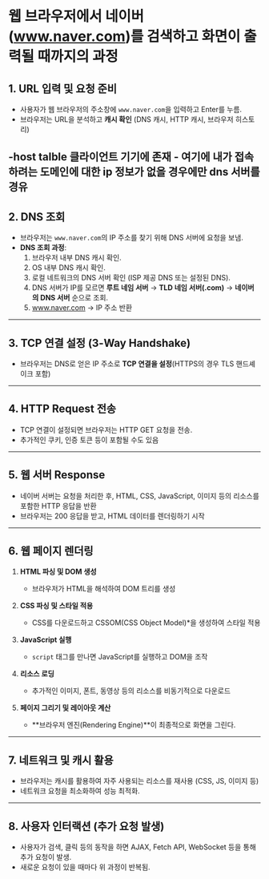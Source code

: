 # **웹 브라우저에서 네이버(www.naver.com)를 검색하고 화면이 출력될 때까지의 과정**

## **1. URL 입력 및 요청 준비**
- 사용자가 웹 브라우저의 주소창에 `www.naver.com`을 입력하고 Enter를 누름.
- 브라우저는 URL을 분석하고 **캐시 확인** (DNS 캐시, HTTP 캐시, 브라우저 히스토리)

-host talble 클라이언트 기기에 존재 - 여기에 내가 접속하려는 도메인에 대한 ip 정보가 없을 경우에만 dns 서버를 경유
---

## **2. DNS 조회**
- 브라우저는 `www.naver.com`의 IP 주소를 찾기 위해 DNS 서버에 요청을 보냄.
- **DNS 조회 과정**:
    1. 브라우저 내부 DNS 캐시 확인.
    2. OS 내부 DNS 캐시 확인.
    3. 로컬 네트워크의 DNS 서버 확인 (ISP 제공 DNS 또는 설정된 DNS).
    4. DNS 서버가 IP를 모르면 **루트 네임 서버** → **TLD 네임 서버(.com)** → **네이버의 DNS 서버** 순으로 조회.
    5. www.naver.com → IP 주소 반환

---

## **3. TCP 연결 설정 (3-Way Handshake)**
- 브라우저는 DNS로 얻은 IP 주소로 **TCP 연결을 설정**(HTTPS의 경우 TLS 핸드셰이크 포함)


---

## **4. HTTP Request 전송**
- TCP 연결이 설정되면 브라우저는 HTTP GET 요청을 전송.
- 추가적인 쿠키, 인증 토큰 등이 포함될 수도 있음

---

## 5. 웹 서버 Response
- 네이버 서버는 요청을 처리한 후, HTML, CSS, JavaScript, 이미지 등의 리소스를 포함한 HTTP 응답을 반환
- 브라우저는 200 응답을 받고, HTML 데이터를 렌더링하기 시작

---

## 6. 웹 페이지 렌더링
1. **HTML 파싱 및 DOM 생성**
    - 브라우저가 HTML을 해석하여 DOM 트리를 생성

2. **CSS 파싱 및 스타일 적용**
    - CSS를 다운로드하고 CSSOM(CSS Object Model)*을 생성하여 스타일 적용

3. **JavaScript 실행**
    - `script` 태그를 만나면 JavaScript를 실행하고 DOM을 조작

4. **리소스 로딩**
    - 추가적인 이미지, 폰트, 동영상 등의 리소스를 비동기적으로 다운로드

5. **페이지 그리기 및 레이아웃 계산**
    - **브라우저 엔진(Rendering Engine)**이 최종적으로 화면을 그린다.

---

## **7. 네트워크 및 캐시 활용**
- 브라우저는 캐시를 활용하여 자주 사용되는 리소스를 재사용 (CSS, JS, 이미지 등)
- 네트워크 요청을 최소화하여 성능 최적화.

---

## **8. 사용자 인터랙션 (추가 요청 발생)**
- 사용자가 검색, 클릭 등의 동작을 하면 AJAX, Fetch API, WebSocket 등을 통해 추가 요청이 발생.
- 새로운 요청이 있을 때마다 위 과정이 반복됨.




